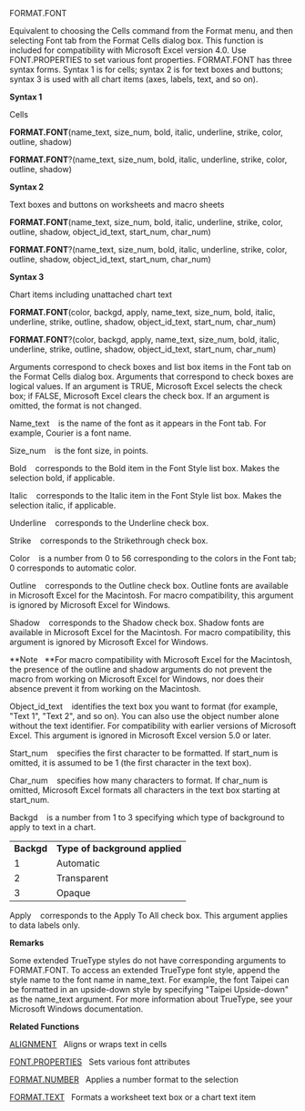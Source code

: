 FORMAT.FONT

Equivalent to choosing the Cells command from the Format menu, and then
selecting Font tab from the Format Cells dialog box. This function is
included for compatibility with Microsoft Excel version 4.0. Use
FONT.PROPERTIES to set various font properties. FORMAT.FONT has three
syntax forms. Syntax 1 is for cells; syntax 2 is for text boxes and
buttons; syntax 3 is used with all chart items (axes, labels, text, and
so on).

**Syntax 1**

Cells

**FORMAT.FONT**(name\_text, size\_num, bold, italic, underline, strike,
color, outline, shadow)

**FORMAT.FONT**?(name\_text, size\_num, bold, italic, underline, strike,
color, outline, shadow)

**Syntax 2**

Text boxes and buttons on worksheets and macro sheets

**FORMAT.FONT**(name\_text, size\_num, bold, italic, underline, strike,
color, outline, shadow, object\_id\_text, start\_num, char\_num)

**FORMAT.FONT**?(name\_text, size\_num, bold, italic, underline, strike,
color, outline, shadow, object\_id\_text, start\_num, char\_num)

**Syntax 3**

Chart items including unattached chart text

**FORMAT.FONT**(color, backgd, apply, name\_text, size\_num, bold,
italic, underline, strike, outline, shadow, object\_id\_text,
start\_num, char\_num)

**FORMAT.FONT**?(color, backgd, apply, name\_text, size\_num, bold,
italic, underline, strike, outline, shadow, object\_id\_text,
start\_num, char\_num)

Arguments correspond to check boxes and list box items in the Font tab
on the Format Cells dialog box. Arguments that correspond to check boxes
are logical values. If an argument is TRUE, Microsoft Excel selects the
check box; if FALSE, Microsoft Excel clears the check box. If an
argument is omitted, the format is not changed.

Name\_text    is the name of the font as it appears in the Font tab. For
example, Courier is a font name.

Size\_num    is the font size, in points.

Bold    corresponds to the Bold item in the Font Style list box. Makes
the selection bold, if applicable.

Italic    corresponds to the Italic item in the Font Style list box.
Makes the selection italic, if applicable.

Underline    corresponds to the Underline check box.

Strike    corresponds to the Strikethrough check box.

Color    is a number from 0 to 56 corresponding to the colors in the
Font tab; 0 corresponds to automatic color.

Outline    corresponds to the Outline check box. Outline fonts are
available in Microsoft Excel for the Macintosh. For macro compatibility,
this argument is ignored by Microsoft Excel for Windows.

Shadow    corresponds to the Shadow check box. Shadow fonts are
available in Microsoft Excel for the Macintosh. For macro compatibility,
this argument is ignored by Microsoft Excel for Windows.

**Note   **For macro compatibility with Microsoft Excel for the
Macintosh, the presence of the outline and shadow arguments do not
prevent the macro from working on Microsoft Excel for Windows, nor does
their absence prevent it from working on the Macintosh.

Object\_id\_text    identifies the text box you want to format (for
example, "Text 1", "Text 2", and so on). You can also use the object
number alone without the text identifier. For compatibility with earlier
versions of Microsoft Excel. This argument is ignored in Microsoft Excel
version 5.0 or later.

Start\_num    specifies the first character to be formatted. If
start\_num is omitted, it is assumed to be 1 (the first character in the
text box).

Char\_num    specifies how many characters to format. If char\_num is
omitted, Microsoft Excel formats all characters in the text box starting
at start\_num.

Backgd    is a number from 1 to 3 specifying which type of background to
apply to text in a chart.

|            |                                |
| ---------- | ------------------------------ |
| **Backgd** | **Type of background applied** |
| 1          | Automatic                      |
| 2          | Transparent                    |
| 3          | Opaque                         |

Apply    corresponds to the Apply To All check box. This argument
applies to data labels only.

**Remarks**

Some extended TrueType styles do not have corresponding arguments to
FORMAT.FONT. To access an extended TrueType font style, append the style
name to the font name in name\_text. For example, the font Taipei can be
formatted in an upside-down style by specifying "Taipei Upside-down" as
the name\_text argument. For more information about TrueType, see your
Microsoft Windows documentation.

**Related Functions**

[ALIGNMENT](ALIGNMENT.md)   Aligns or wraps text in cells

[FONT.PROPERTIES](FONT.PROPERTIES.md)   Sets various font attributes

[FORMAT.NUMBER](FORMAT.NUMBER.md)   Applies a number format to the selection

[FORMAT.TEXT](FORMAT.TEXT.md)   Formats a worksheet text box or a chart text item


